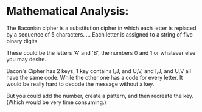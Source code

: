 # Mathematical Analysis:
The Baconian cipher is a substitution cipher in which each letter is replaced by a sequence of 5 characters. ... Each letter is assigned to a string of five binary digits. 

These could be the letters 'A' and 'B', the numbers 0 and 1 or whatever else you may desire.


Bacon's Cipher has 2 keys, 1 key contains I,J, and U,V, and I,J, and U,V all have the same code. While the other one has a code for every letter. 
It would be really hard to decode the message without a key.


But you could add the number, create a pattern, and then recreate the key. (Which would be very time consuming.)
